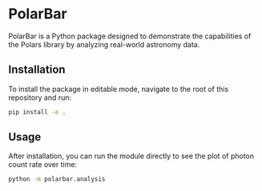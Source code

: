 
# PolarBar

PolarBar is a Python package designed to demonstrate the capabilities of the Polars library by analyzing real-world astronomy data.

## Installation

To install the package in editable mode, navigate to the root of this repository and run:

```bash
pip install -e .
```

## Usage

After installation, you can run the module directly to see the plot of photon count rate over time:

```bash
python -m polarbar.analysis
```
